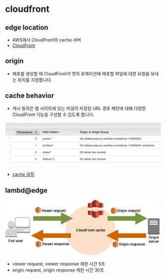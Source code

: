 # cloudfront

## edge location

* AWS에서 CloudFront의 cache 서버
* [CloudFront](https://aws.amazon.com/ko/cloudfront/features/?nc=sn&loc=2)

## origin

* 배포를 생성할 때 CloudFront가 엣지 로케이션에 배포할 파일에 대한 요청을 보내는 위치를 지정합니다.

## cache behavior

* 캐시 동작은 웹 사이트에 있는 파일의 지정된 URL 경로 패턴에 대해 다양한 CloudFront 기능을 구성할 수 있도록 합니다.

![behavior](./images/cloudfront-behavior.png)

- [cache 설정](https://docs.aws.amazon.com/ko_kr/AmazonCloudFront/latest/DeveloperGuide/Expiration.html)

## lambd@edge

![lambda@edge](./images/cloudfront-lambdaedge.png)

* viewer request, viewer response 제한 시간 5초
* origin request, origin response 제한 시간 30초
